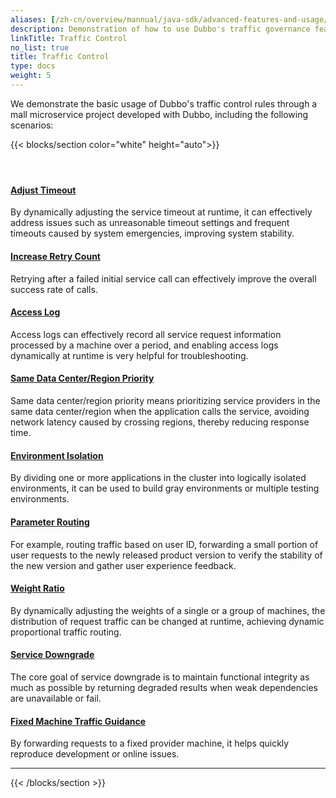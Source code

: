 ```yaml
---
aliases: [/zh-cn/overview/mannual/java-sdk/advanced-features-and-usage/traffic/]
description: Demonstration of how to use Dubbo's traffic governance features.
linkTitle: Traffic Control
no_list: true
title: Traffic Control
type: docs
weight: 5
---
```


We demonstrate the basic usage of Dubbo's traffic control rules through a mall microservice project developed with Dubbo, including the following scenarios:

{{< blocks/section color="white" height="auto">}}
<div class="td-content list-page">
    <div class="lead"></div><header class="article-meta">
    </header><div class="row">
    <div class="col-sm col-md-6 mb-4">
        <div class="h-100 card shadow" href="#">
            <div class="card-body">
                <h4 class="card-title">
                    <a href='{{< relref "./timeout/" >}}'>Adjust Timeout</a>
                </h4>
                <p>By dynamically adjusting the service timeout at runtime, it can effectively address issues such as unreasonable timeout settings and frequent timeouts caused by system emergencies, improving system stability.</p>
            </div>
        </div>
    </div>
    <div class="col-sm col-md-6 mb-4">
        <div class="h-100 card shadow">
            <div class="card-body">
                <h4 class="card-title">
                    <a href='{{< relref "./retry/" >}}'>Increase Retry Count</a>
                </h4>
                <p>Retrying after a failed initial service call can effectively improve the overall success rate of calls.</p>
            </div>
        </div>
    </div>
    <div class="col-sm col-md-6 mb-4">
        <div class="h-100 card shadow">
            <div class="card-body">
                <h4 class="card-title">
                    <a href='{{< relref "./accesslog/" >}}'>Access Log</a>
                </h4>
                <p>Access logs can effectively record all service request information processed by a machine over a period, and enabling access logs dynamically at runtime is very helpful for troubleshooting.</p>
            </div>
        </div>
    </div>
    <div class="col-sm col-md-6 mb-4">
        <div class="h-100 card shadow">
            <div class="card-body">
                <h4 class="card-title">
                    <a href='{{< relref "./region/" >}}'>Same Data Center/Region Priority</a>
                </h4>
                <p>Same data center/region priority means prioritizing service providers in the same data center/region when the application calls the service, avoiding network latency caused by crossing regions, thereby reducing response time.</p>
            </div>
        </div>
    </div>
    <div class="col-sm col-md-6 mb-4">
        <div class="h-100 card shadow">
            <div class="card-body">
                <h4 class="card-title">
                    <a href='{{< relref "./isolation/" >}}'>Environment Isolation</a>
                </h4>
                <p>By dividing one or more applications in the cluster into logically isolated environments, it can be used to build gray environments or multiple testing environments.</p>
            </div>
        </div>
    </div>
    <div class="col-sm col-md-6 mb-4">
        <div class="h-100 card shadow">
            <div class="card-body">
                <h4 class="card-title">
                    <a href='{{< relref "./arguments/" >}}'>Parameter Routing</a>
                </h4>
                <p>For example, routing traffic based on user ID, forwarding a small portion of user requests to the newly released product version to verify the stability of the new version and gather user experience feedback.</p>
            </div>
        </div>
    </div>
    <div class="col-sm col-md-6 mb-4">
        <div class="h-100 card shadow">
            <div class="card-body">
                <h4 class="card-title">
                    <a href='{{< relref "./weight/" >}}'>Weight Ratio</a>
                </h4>
                <p>By dynamically adjusting the weights of a single or a group of machines, the distribution of request traffic can be changed at runtime, achieving dynamic proportional traffic routing.</p>
            </div>
        </div>
    </div>
    <div class="col-sm col-md-6 mb-4">
        <div class="h-100 card shadow">
            <div class="card-body">
                <h4 class="card-title">
                    <a href='{{< relref "./mock/" >}}'>Service Downgrade</a>
                </h4>
                <p>The core goal of service downgrade is to maintain functional integrity as much as possible by returning degraded results when weak dependencies are unavailable or fail.</p>
            </div>
        </div>
    </div>
    <div class="col-sm col-md-6 mb-4">
        <div class="h-100 card shadow">
            <div class="card-body">
                <h4 class="card-title">
                    <a href='{{< relref "./host/" >}}'>Fixed Machine Traffic Guidance</a>
                </h4>
                <p>By forwarding requests to a fixed provider machine, it helps quickly reproduce development or online issues.</p>
            </div>
        </div>
    </div>
</div>
<hr>
</div>

{{< /blocks/section >}}

